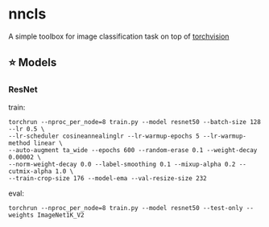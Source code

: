 # nncls

A simple toolbox for image classification task on top of [torchvision](https://github.com/pytorch/vision)

##  ⭐ Models

### ResNet
train:

```
torchrun --nproc_per_node=8 train.py --model resnet50 --batch-size 128 --lr 0.5 \
--lr-scheduler cosineannealinglr --lr-warmup-epochs 5 --lr-warmup-method linear \
--auto-augment ta_wide --epochs 600 --random-erase 0.1 --weight-decay 0.00002 \
--norm-weight-decay 0.0 --label-smoothing 0.1 --mixup-alpha 0.2 --cutmix-alpha 1.0 \
--train-crop-size 176 --model-ema --val-resize-size 232
```

eval:

```
torchrun --nproc_per_node=8 train.py --model resnet50 --test-only --weights ImageNet1K_V2
```
